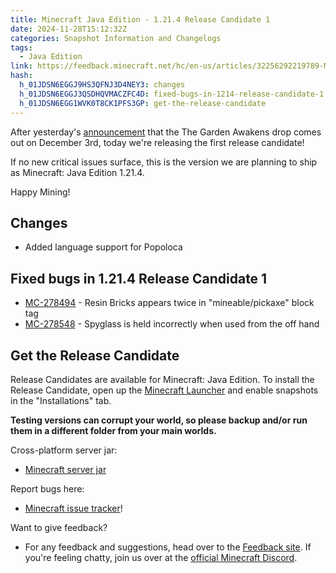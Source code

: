 ```yaml
---
title: Minecraft Java Edition - 1.21.4 Release Candidate 1
date: 2024-11-28T15:12:32Z
categories: Snapshot Information and Changelogs
tags:
  - Java Edition
link: https://feedback.minecraft.net/hc/en-us/articles/32256292219789-Minecraft-Java-Edition-1-21-4-Release-Candidate-1
hash:
  h_01JDSN6EGGJ9HS3QFNJ3D4NEY3: changes
  h_01JDSN6EGGJ3QSDHQVMACZFC4D: fixed-bugs-in-1214-release-candidate-1
  h_01JDSN6EGG1WVK0T8CK1PFS3GP: get-the-release-candidate
---
```


After yesterday's [announcement](https://www.minecraft.net/en-us/article/the-garden-awakens-drop-date) that the The Garden Awakens drop comes out on December 3rd, today we're releasing the first release candidate!

If no new critical issues surface, this is the version we are planning to ship as Minecraft: Java Edition 1.21.4.

Happy Mining!

## Changes

- Added language support for Popoloca

## Fixed bugs in 1.21.4 Release Candidate 1

- [MC-278494](https://bugs.mojang.com/browse/MC-278494) - Resin Bricks appears twice in "mineable/pickaxe" block tag
- [MC-278548](https://bugs.mojang.com/browse/MC-278548) - Spyglass is held incorrectly when used from the off hand

## Get the Release Candidate

Release Candidates are available for Minecraft: Java Edition. To install the Release Candidate, open up the [Minecraft Launcher](https://www.minecraft.net/content/minecraft-net/language-masters/download) and enable snapshots in the "Installations" tab.

**Testing versions can corrupt your world, so please backup and/or run them in a different folder from your main worlds.**

Cross-platform server jar:

- [Minecraft server jar](https://piston-data.mojang.com/v1/objects/58f4bdb6af6053819d5483deba9e84194e6e2aae/server.jar)

Report bugs here:

- [Minecraft issue tracker](https://bugs.mojang.com/projects/MC/summary)!

Want to give feedback?

- For any feedback and suggestions, head over to the [Feedback site](https://feedback.minecraft.net/). If you're feeling chatty, join us over at the [official Minecraft Discord](https://discordapp.com/invite/minecraft).
